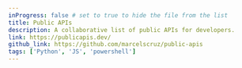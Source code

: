 ```yaml
---
inProgress: false # set to true to hide the file from the list
title: Public APIs
description: A collaborative list of public APIs for developers.
link: https://publicapis.dev/
github_link: https://github.com/marcelscruz/public-apis
tags: ['Python', 'JS', 'powershell']
---
```

